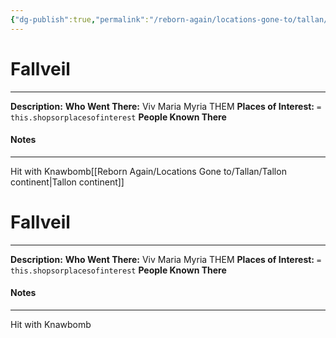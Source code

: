 ```yaml
---
{"dg-publish":true,"permalink":"/reborn-again/locations-gone-to/tallan/fallveil/"}
---
```


# Fallveil
---
**Description:** 
**Who Went There:** Viv Maria Myria THEM
**Places of Interest:** `= this.shopsorplacesofinterest`
**People Known There** 


#### Notes
---
Hit with Knawbomb[[Reborn Again/Locations Gone to/Tallan/Tallon continent\|Tallon continent]]

# Fallveil
---
**Description:** 
**Who Went There:** Viv Maria Myria THEM
**Places of Interest:** `= this.shopsorplacesofinterest`
**People Known There** 


#### Notes
---
Hit with Knawbomb
